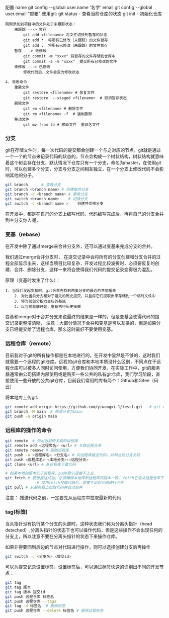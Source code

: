 配置
	name
		git config --global user.name  '名字'
	email
		git config --global user.email "邮箱"
使用git:
	git status
		- 查看当前仓库的状态
	git init 
		- 初始化仓库
	
	刚刚添加到项目中的文件处于未跟踪状态：
		未跟踪 ---> 暂存
			git add <filename> 将文件切换到暂存的状态
			git add *  将所有已修改（未跟踪）的文件暂存
			git add .  将所有已修改（未跟踪）的文件暂存
		暂存 ---> 未修改
			git commit -m "xxxx" 将暂存的文件存储到仓库中
			git commit -a -m "xxxx"  提交所有已修改的文件
		未修改 ---> 已修改
			修改代码后，文件会变为修改状态
			
	4. 常用命令
		重置文件
			git restore <filename> # 恢复文件
			git restore  --staged <filename>  # 取消暂存状态
		删除文件
			git rm <filename> # 删除文件
			git rm <filename> -f  # 强制删除
		移动文件
			git mv from to # 移动文件  重命名文件

### 分支

git在存储文件时，每一次代码的提交都会创建一个与之对应的节点，git就是通过一个一个的节点来记录代码的状态的。节点会构成一个树状结构，树状结构就意味着这个树会存在分支，默认情况下仓库只有一个分支，命名为master，在使用git时，可以创建多个分支，分支与分支之间相互独立，在一个分支上修改代码不会影响其他的分子。

```bash
git branch  	# 查看分支
git branch <branch name> # 创建新的分支
git branch -d <branch name>	# 删除分支
git switch <branch name>	# 切换分支
git switch -c <branch name >	创建并切换分支
```

在开发中，都是在自己的分支上编写代码，代码编写完成后，再将自己的分支合并到主分支你人呢，

### 变基（rebase）

在开发中除了通过merge来合并分支外，还可以通过变基来完成分支的合并。

我们通过merge合并分支时， 在提交记录中会将所有的分支创建和分支合并的过程全部显示出来，这样当项目比较复杂，开发过程比较波折时，必须要反复的创建、合并、删除分支，这样一来将会使得我们代码的提交记录变得极为混乱。

原理（变基时发生了什么）：

 	1. 当我们发起变基时，git会首先找到两条分支的最近的共同祖先
		2. 对比当前分支相对于祖先的历史提交，并且将它们提取出来存储到一个临时文件中
		3. 将当前部分指向目标的基底
		4. 以当前基底开始，重新执行历史操做

变基和merge对于合并分支来说最终的结果是一样的，但是变基会使得代码的提交记录更整洁清晰， 注意：大部分情况下合并和变基是可以互换的，但是如果分支已经提交给了远程仓库，那么这时最好不要使用变基。

 ### 远程仓库（remote）

目前我对于git的所有操作都是在本地进行的。在开发中显然是不够的，这时我们就需要一个远程的git仓库。远程的git仓库和本地本质没什么区别，不同点在于远程仓库可以被多人同时访问使用，方便我们协同开发。在实际工作中，git的服务器通常由公司搭建内部使用或是购买一些公共的私有git仓库，我们学习阶段，直接使用一些开放的公共git仓库，目前我们常用的库有两个：Github和Gitee（码云）

将本地库上传git: 

```bash
git remote add origin https://github.com/yiwangxi-1/test1.git	# git remote add <remote name> <url>
git branch -M main	# 修改分支为main
git push -u origin main
```

### 远程库的操作的命令

```bash
git remote	# 列出当前的关联的远程库
git remote add <远程库名> <url>	# 关联远程仓库
git remote remove # 删除远程库
git push -u <远程库名> <分支名> # 向远程库推送代码，并和当前分支关联
git push <远程库名> <本地分支>:<远程分支>
git clone <url> # 从远程库下载代码

# 如果本地的版本低于远程库，push默认是推不上去，
git fetch # 要想推送成功，必须确保本地库和远程库的版本一致, fetch它会从远程仓库下载所有代码，但是它不会将代码和当前分支自动合并
			  # 使用fetch拉取代码后，需要手动对代码进行合并
git pull # 从服务器上拉取代码并自动合并
```

注意： 推送代码之前，一定要先从远程库中拉取最新的代码

### tag(标签)

当头指针没有执行某个分支的头部时，这种状态我们称为分离头指针（head detached）,分离头指针的状态下也可以操作代码，但是这些操作不会出现任何的分支上，所以注意不要在分离头指针的状态下来操作仓库。

如果非得要回到后边的节点对代码进行操作，则可以选择创建分支后再操作

```bash
git switch -c <分支名> <提交id>
```

可以为提交记录设置标签，设置标签后，可以通过标签快速的识别出不同的开发节点：

```bash
git tag
git tag 版本
git tag 版本 提交id
git push 远程仓库 标签名
git push 远程仓库 --tags
git tag -d 标签名 	# 删除标签
git push 远程仓库 --delete 标签名 # 删除远程标签
```

